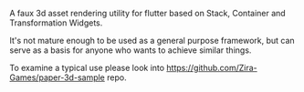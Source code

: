 A faux 3d asset rendering utility for flutter based on Stack, Container and Transformation Widgets.

It's not mature enough to be used as a general purpose framework, but can serve as a basis for anyone who wants to achieve similar things.

To examine a typical use please look into https://github.com/Zira-Games/paper-3d-sample repo.